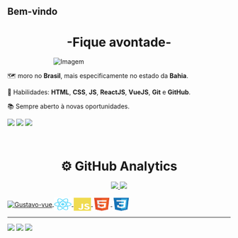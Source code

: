 ## Bem-vindo
<div align="center">
    <h1>-Fique avontade-</h1>
</div>
<div>
    <img align="right" src="https://raw.githubusercontent.com/MicaelliMedeiros/micaellimedeiros/master/image/computer-illustration.png" alt="Imagem" min-width="400px" max-width="400px" width="400px" align="right">
    <div align="left"><br>
        <p>🗺️ moro no <strong>Brasil</strong>, mais especificamente no estado da <strong>Bahia</strong>.</p>
        <p>🧠 Habilidades: <strong>HTML</strong>, <strong>CSS</strong>, <strong>JS</strong>, <strong>ReactJS</strong>, <strong>VueJS</strong>, <strong>Git</strong> e <strong>GitHub</strong>.</p>
        <p>📚 Sempre aberto à novas oportunidades.<p>
        <p align="left">
		<a href="https://www.linkedin.com/in/eduardzs/">
		<img src="https://img.shields.io/badge/-LinkedIn-%230077B5?style=for-the-badge&logo=linkedin&logoColor=white"></a>
        <a href="mailto:eduardofonseca0210@gmail.com?" alt="Gmail">
        <img src="https://img.shields.io/badge/Gmail-D14836?style=for-the-badge&logo=gmail&logoColor=white"/></a>
		<a href="https://www.instagram.com/eduardzs_/" alt="Instagram">
        <img src="https://img.shields.io/badge/Instagram-E4405F?style=for-the-badge&logo=instagram&logoColor=white"/></a>
     </div>
</div><br>
    <h1 align="center">⚙️ GitHub Analytics</h1>

<div align="center">
  <a href="https://github.com/gustavovianaveiga">
  <img height="180em" src="https://github-readme-stats.vercel.app/api?username=gustavovianaveiga&show_icons=true&theme=github_dark&include_all_commits=true&count_private=true"/>
  <img height="180em" src="https://github-readme-stats.vercel.app/api/top-langs/?username=gustavovianaveiga&layout=compact&langs_count=7&theme=github_dark"/>
</div>
<div style="display: inline_block"><br>
  <img align="center" alt="Gustavo-vue" height="30" width="35" src="https://vuejs.org/images/logo.png">
  <img align="center" alt="Gustavo-React" height="30" width="40" src="https://raw.githubusercontent.com/devicons/devicon/master/icons/react/react-original.svg">
  <img align="center" alt="Gustavo-Js" height="30" width="40" src="https://raw.githubusercontent.com/devicons/devicon/master/icons/javascript/javascript-plain.svg">
  <img align="center" alt="Gustavo-HTML" height="30" width="40" src="https://raw.githubusercontent.com/devicons/devicon/master/icons/html5/html5-original.svg">
  <img align="center" alt="Gustavo-CSS" height="30" width="40" src="https://raw.githubusercontent.com/devicons/devicon/master/icons/css3/css3-original.svg">
  
</div>
<hr>
<div> 
  <a href="https://instagram.com/gstv.sk8" target="_blank"><img src="https://img.shields.io/badge/-Instagram-%23E4405F?style=for-the-badge&logo=instagram&logoColor=white" target="_blank"></a>
  <a href = "mailto:contatogustavovianaveiga@gmail.com"><img src="https://img.shields.io/badge/-Gmail-%23333?style=for-the-badge&logo=gmail&logoColor=white" target="_blank"></a>
    <a href="https://www.linkedin.com/in/gustavo-viana-veiga" target="_blank"><img src="https://img.shields.io/badge/-LinkedIn-%230077B5?style=for-the-badge&logo=linkedin&logoColor=white" target="_blank"></a> 

</div>
